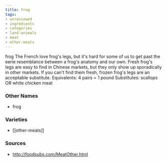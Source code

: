 ```yaml
---
title: frog
tags:
- unreviewed
- ingredients
- categories
- land-animals
- meat
- other-meats
---
```

frog The French love frog's legs, but it's hard for some of us to get past the eerie resemblance between a frog's anatomy and our own. Fresh frog's legs are easy to find in Chinese markets, but they only show up sporadically in other markets. If you can't find them fresh, frozen frog's legs are an acceptable substitute. Equivalents: 4 pairs = 1 pound Substitutes: scallops OR white chicken meat

### Other Names

* frog

### Varieties

* [[other-meats]]

### Sources
* http://foodsubs.com/MeatOther.html
